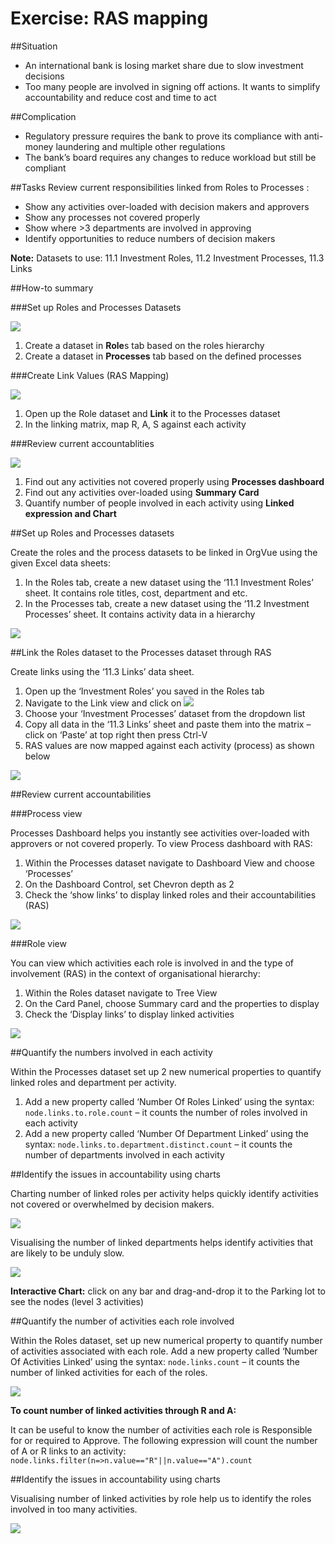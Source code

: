 # Exercise: RAS mapping

##Situation

* An international bank is losing market share due to slow investment decisions
* Too many people are involved in signing off actions. It wants to simplify accountability and reduce cost and time to act

##Complication

* Regulatory pressure requires the bank to prove its compliance with anti-money laundering and multiple other regulations
* The bank’s board requires any changes to reduce workload but still be compliant

##Tasks
Review current responsibilities linked from Roles to Processes :
* Show any activities over-loaded with decision makers and approvers
* Show any processes not covered properly
* Show where >3 departments are involved in approving
* Identify opportunities to reduce numbers of decision makers

**Note:** Datasets to use: 11.1 Investment Roles, 11.2 Investment Processes, 11.3 Links

##How-to summary

###Set up Roles and Processes Datasets

![](4A-011a.rollsprocesses.png)

1. Create a dataset in **Role**s tab based on the roles hierarchy
2. Create a dataset in **Processes** tab based on the defined processes

###Create Link Values (RAS Mapping)

![](4A-012.createlinkvalues.png)

1. Open up the Role dataset and **Link** it to the Processes dataset
2. In the linking matrix, map R, A, S against each activity

###Review current accountablities

![](4A-013.reviewaccountabilities.png)

1. Find out any activities not covered properly using **Processes dashboard**
2. Find out any activities over-loaded using **Summary Card**
3. Quantify number of people involved in each activity using **Linked expression and Chart**

##Set up Roles and Processes datasets

Create the roles and the process datasets to be linked in OrgVue using the given Excel data sheets:

1. In the Roles tab, create a new dataset using the ‘11.1 Investment Roles’ sheet. It contains role titles, cost, department and etc.
2. In the Processes tab, create a new dataset using the ‘11.2 Investment Processes’ sheet. It contains activity data in a hierarchy

![](4A-014.rolesprocessesdatasets.png)

##Link the Roles dataset to the Processes dataset through RAS


Create links using the ‘11.3 Links’ data sheet. 

1. Open up the ‘Investment Roles’ you saved in the Roles tab
2. Navigate to the Link view and click on    ![](4A-016.linkicon.png)        
3. Choose your ‘Investment Processes’ dataset from the dropdown list
4. Copy all data in the ‘11.3 Links’ sheet and paste them into the matrix – click on ‘Paste’ at top right then press Ctrl-V
5. RAS values are now mapped against each activity (process) as shown below

![](4A-015.RASlink.png)

##Review current accountabilities

###Process view

Processes Dashboard helps you instantly see activities over-loaded with approvers or not covered properly. To view Process dashboard with RAS:

1. Within the Processes dataset navigate to Dashboard View and choose ‘Processes’
2. On the Dashboard Control, set Chevron depth as 2
3. Check the ‘show links’ to display linked roles and their accountabilities (RAS)

![](4A-017.processviewaccountablities.png)

###Role view

You can view which activities each role is involved in and the type of involvement (RAS) in the context of organisational hierarchy:

1. Within the Roles dataset navigate to Tree View 
2. On the Card Panel, choose Summary card and the properties to display
3. Check the ‘Display links’ to display linked activities

![](4A-018.roleviewaccountablities.png)

##Quantify the numbers involved in each activity 

Within the Processes dataset set up 2 new numerical properties to quantify linked roles and department per activity.

1. Add a new property called ‘Number Of Roles Linked’ using the syntax: `node.links.to.role.count` – it counts the number of roles involved in each activity
2. Add a new property called ‘Number Of Department Linked’ using the syntax: `node.links.to.department.distinct.count` – it counts the number of departments involved in each activity

##Identify the issues in accountability using charts

Charting number of linked roles per activity helps quickly identify activities not covered or overwhelmed by decision makers.

![](4A-020.identifyissues.png)

Visualising the number of linked departments helps identify activities that are likely to be unduly slow.

![](4A-021.identifyissues2.png)

**Interactive Chart:** click on any bar and drag-and-drop it to the Parking lot to see the nodes (level 3 activities) 

##Quantify the number of activities each role involved

Within the Roles dataset, set up new numerical property to quantify number of activities associated with each role. Add a new property called ‘Number Of Activities Linked’ using the syntax: ```node.links.count``` – it counts the number of linked activities for each of the roles.

![](4A-022.quantifyactivityroles.png)

**To count number of linked activities through R and A:**

It can be useful to know the number of activities each role is Responsible for or required to Approve. The following expression will count the number of A or R links to an activity: 
```node.links.filter(n=>n.value=="R"||n.value=="A").count```

##Identify the issues in accountability using charts

Visualising number of linked activities by role help us to identify the roles involved in too many activities.

![](4A-023.accountabilityissueschart.png)



